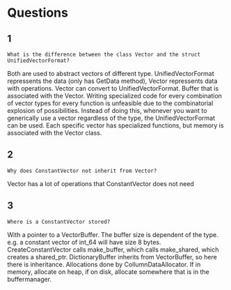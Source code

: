 # Questions

## 1
`What is the difference between the class Vector and the struct
UnifiedVectorFormat?`

Both are used to abstract vectors of different type. UnifiedVectorFormat repressents the data (only has GetData method), Vector repressents data with operations. Vector can convert to UnifiedVectorFormat. Buffer that is associated with the Vector.
Writing specialized code for every combination of vector types for every function is unfeasible due to the combinatorial explosion of possibilities. Instead of doing this, whenever you want to generically use a vector regardless of the type, the UnifiedVectorFormat can be used.
Each specific vector has specialized functions, but memory is associated with the Vector class.

## 2

`Why does ConstantVector not inherit from Vector?`

Vector has a lot of operations that ConstantVector does not need

## 3

`Where is a ConstantVector stored?`

With a pointer to a VectorBuffer. The buffer size is dependent of the type. e.g. a constant vector of int_64 will have size 8 bytes. CreateConstantVector calls make_buffer, which calls make_shared, which creates a shared_ptr.
DictionaryBuffer inherits from VectorBuffer, so here there is inheritance.
Allocations done by CollumnDataAllocator. If in memory, allocate on heap, if on disk, allocate somewhere that is in the buffermanager.
